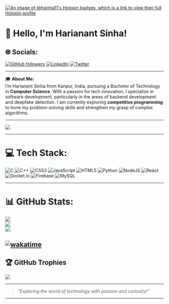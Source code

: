 [![An image of @hsinha11's Holopin badges, which is a link to view their full Holopin profile](https://holopin.me/hsinha11)](https://holopin.io/@hsinha11)
# 👋 Hello, I'm Harianant Sinha!

## 🌐 Socials:
[![GitHub followers](https://img.shields.io/github/followers/HSinha11?style=social)](https://github.com/HSinha11)
[![LinkedIn](https://img.shields.io/badge/-Connect-blue?style=flat&logo=Linkedin&logoColor=white&link=https://www.linkedin.com/in/harianant-sinha/)](https://www.linkedin.com/in/harianantsinha/)
[![Twitter](https://img.shields.io/twitter/follow/HarianantSinha?style=social)]([https://twitter.com/HarianantS](https://x.com/HarianantS))

---

🎓 **About Me:**  
I’m Harianant Sinha from Kanpur, India, pursuing a Bachelor of Technology in **Computer Science**. With a passion for tech innovation, I specialize in software development, particularly in the areas of backend development and deepfake detection. I am currently exploring **competitive programming** to hone my problem-solving skills and strengthen my grasp of complex algorithms.

---
[![](https://visitcount.itsvg.in/api?id=Hsinha11&icon=7&color=9)](https://visitcount.itsvg.in)

---
# 💻 Tech Stack:
![C](https://img.shields.io/badge/c-%2300599C.svg?style=for-the-badge&logo=c&logoColor=white) ![C++](https://img.shields.io/badge/c++-%2300599C.svg?style=for-the-badge&logo=c%2B%2B&logoColor=white) ![CSS3](https://img.shields.io/badge/css3-%231572B6.svg?style=for-the-badge&logo=css3&logoColor=white) ![JavaScript](https://img.shields.io/badge/javascript-%23323330.svg?style=for-the-badge&logo=javascript&logoColor=%23F7DF1E) ![HTML5](https://img.shields.io/badge/html5-%23E34F26.svg?style=for-the-badge&logo=html5&logoColor=white) ![Python](https://img.shields.io/badge/python-3670A0?style=for-the-badge&logo=python&logoColor=ffdd54) ![NodeJS](https://img.shields.io/badge/node.js-6DA55F?style=for-the-badge&logo=node.js&logoColor=white) ![React](https://img.shields.io/badge/react-%2320232a.svg?style=for-the-badge&logo=react&logoColor=%2361DAFB) ![Socket.io](https://img.shields.io/badge/Socket.io-black?style=for-the-badge&logo=socket.io&badgeColor=010101) ![Firebase](https://img.shields.io/badge/Firebase-039BE5?style=for-the-badge&logo=Firebase&logoColor=white) ![MySQL](https://img.shields.io/badge/mysql-%2300000f.svg?style=for-the-badge&logo=mysql&logoColor=white)


---
# 📊 GitHub Stats:
![](https://github-readme-stats.vercel.app/api?username=Hsinha11&theme=tokyonight&hide_border=false&include_all_commits=false&count_private=false)<br/>
![](https://github-readme-streak-stats.herokuapp.com/?user=Hsinha11&theme=tokyonight&hide_border=false)<br/>
![](https://github-readme-stats.vercel.app/api/top-langs/?username=Hsinha11&theme=tokyonight&hide_border=false&include_all_commits=false&count_private=false&layout=compact)

[![wakatime](https://wakatime.com/badge/user/05bebc06-1606-4c63-837a-90cc701eec10/project/460d2be1-fdfb-4d0a-8ee6-6b0868895ded.svg)](https://wakatime.com/badge/user/05bebc06-1606-4c63-837a-90cc701eec10/project/460d2be1-fdfb-4d0a-8ee6-6b0868895ded)
---
## 🏆 GitHub Trophies
![](https://github-profile-trophy.vercel.app/?username=Hsinha11&theme=discord&no-frame=false&no-bg=true&margin-w=4)

---
> _"Exploring the world of technology with passion and curiosity!"_

---



<!-- Proudly created with GPRM ( https://gprm.itsvg.in ) -->
